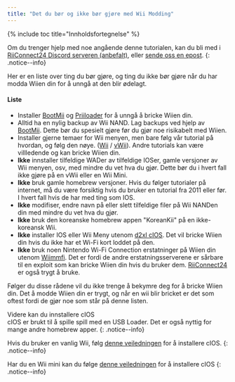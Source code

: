 ```yaml
---
title: "Det du bør og ikke bør gjøre med Wii Modding"
---
```


{% include toc title="Innholdsfortegnelse" %}

Om du trenger hjelp med noe angående denne tutorialen, kan du bli med i [RiiConnect24 Discord serveren (anbefalt)](https://discord.gg/rc24), eller [sende oss en epost](mailto:support@riiconnect24.net).
{: .notice--info}

Her er en liste over ting du bør gjøre, og ting du ikke bør gjøre når du har modda Wiien din for å unngå at den blir ødelagt.

#### Liste

- Installer [BootMii](bootmii) og [Priiloader](priiloader) for å unngå å bricke Wiien din.
- Alltid ha en nylig backup av Wii NAND. Lag backups ved hjelp av [BootMii](bootmii). Dette bør du spesielt gjøre før du gjør noe risikabelt med Wiien.
- Installer gjerne temaer for Wii menyen, men bare følg vår tutorial på hvordan, og følg den nøye. ([Wii](themes) / [vWii](themes-vwii)). Andre tutorials kan være villledende og kan bricke Wiien din.
- **Ikke** innstaller tilfeldige WADer av tilfeldige IOSer, gamle versjoner av Wii menyen, osv, med mindre du vet hva du gjør. Dette bør du i hvert fall ikke gjøre på en vWii eller en Wii Mini.
- **Ikke** bruk gamle homebrew versjoner. Hvis du følger tutorialer på internet, må du være forsiktig hvis du bruker en tutorial fra 2011 eller før. I hvert fall hvis de har med ting som IOS.
- **Ikke** modifiser, endre navn på eller slett tilfeldige filer på Wii NANDen din med mindre du vet hva du gjør.
- **Ikke** bruk den koreanske homebrew appen "KoreanKii" på en ikke-koreansk Wii.
- **Ikke** installer IOS eller Wii Meny utenom [d2xl cIOS](cios-mini). Det vil bricke Wiien din hvis du ikke har et Wi-Fi kort loddet på den.
- **Ikke** bruk noen Nintendo Wi-Fi Connection erstatninger på Wiien din utenom [Wiimmfi](wiimmfi). Det er fordi de andre erstatningsserverene er sårbare til en exploit som kan bricke Wiien din hvis du bruker dem. [RiiConnect24](riiconnect24) er også trygt å bruke.

Følger du disse rådene vil du ikke trenge å bekymre deg for å bricke Wiien din. Det å modde Wiien din er trygt, og når en wii blir bricket er det som oftest fordi de gjør noe som står på denne listen.

Videre kan du innstallere cIOS<br> cIOS er brukt til å spille spill med en USB Loader. Det er også nyttig for mange andre homebrew apper.
{: .notice--info}

Hvis du bruker en vanlig Wii, følg [denne veiledningen](cios) for å installere cIOS.
{: .notice--info}

Har du en Wii mini kan du følge [denne veiledningen](cios-mini) for å installere cIOS
{: .notice--info}
